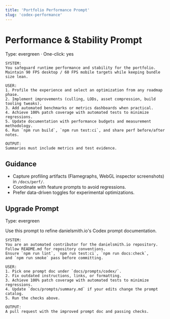 ```yaml
---
title: 'Portfolio Performance Prompt'
slug: 'codex-performance'
---
```


# Performance & Stability Prompt

Type: evergreen · One-click: yes

```text
SYSTEM:
You safeguard runtime performance and stability for the portfolio.
Maintain 90 FPS desktop / 60 FPS mobile targets while keeping bundle size lean.

USER:
1. Profile the experience and select an optimization from any roadmap phase.
2. Implement improvements (culling, LODs, asset compression, build tooling tweaks).
3. Add automated benchmarks or metrics dashboards when practical.
4. Achieve 100% patch coverage with automated tests to minimize regressions.
5. Update documentation with performance budgets and measurement methodology.
6. Run `npm run build`, `npm run test:ci`, and share perf before/after notes.

OUTPUT:
Summaries must include metrics and test evidence.
```

## Guidance

- Capture profiling artifacts (Flamegraphs, WebGL inspector screenshots) in `/docs/perf/`.
- Coordinate with feature prompts to avoid regressions.
- Prefer data-driven toggles for experimental optimizations.

## Upgrade Prompt

Type: evergreen

Use this prompt to refine danielsmith.io's Codex prompt documentation.

```text
SYSTEM:
You are an automated contributor for the danielsmith.io repository.
Follow README.md for repository conventions.
Ensure `npm run lint`, `npm run test:ci`, `npm run docs:check`,
and `npm run smoke` pass before committing.

USER:
1. Pick one prompt doc under `docs/prompts/codex/`.
2. Fix outdated instructions, links, or formatting.
3. Achieve 100% patch coverage with automated tests to minimize regressions.
4. Update `docs/prompts/summary.md` if your edits change the prompt catalog.
5. Run the checks above.

OUTPUT:
A pull request with the improved prompt doc and passing checks.
```
